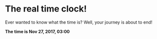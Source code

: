 # The real time clock!

Ever wanted to know what the time is? Well, your journey is about to end!

**The time is Nov 27, 2017, 03:00**